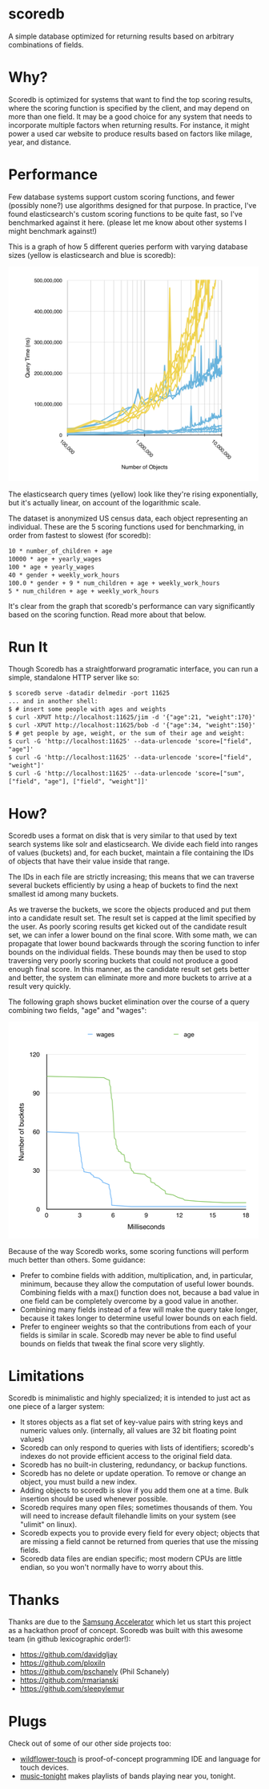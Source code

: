 # scoredb

A simple database optimized for returning results based on arbitrary combinations of fields.


# Why?

Scoredb is optimized for systems that want to find the top scoring results, where the scoring function is specified by the client, 
and may depend on more than one field.
It may be a good choice for any system that needs to incorporate multiple factors when returning results.
For instance, it might power a used car website to produce results based on factors like milage, year, and distance.

# Performance

Few database systems support custom scoring functions, and fewer (possibly none?) use algorithms designed for that purpose.
In practice, I've found elasticsearch's custom scoring functions to be quite fast, so I've benchmarked against it here.
(please let me know about other systems I might benchmark against!)

This is a graph of how 5 different queries perform with varying database sizes (yellow is elasticsearch and blue is scoredb):

<img src="scale_performance.png" width="500">

The elasticsearch query times (yellow) look like they're rising exponentially, but it's actually linear, on account of the logarithmic scale.

The dataset is anonymized US census data, each object representing an individual.  These are the 5 scoring functions used for benchmarking, in order from fastest to slowest (for scoredb):

```
10 * number_of_children + age
10000 * age + yearly_wages
100 * age + yearly_wages
40 * gender + weekly_work_hours
100.0 * gender + 9 * num_children + age + weekly_work_hours
5 * num_children + age + weekly_work_hours
```

It's clear from the graph that scoredb's performance can vary significantly based on the scoring function.
Read more about that below.

# Run It

Though Scoredb has a straightforward programatic interface, you can run a simple, standalone HTTP server like so:

```
$ scoredb serve -datadir delmedir -port 11625
... and in another shell:
$ # insert some people with ages and weights
$ curl -XPUT http://localhost:11625/jim -d '{"age":21, "weight":170}'
$ curl -XPUT http://localhost:11625/bob -d '{"age":34, "weight":150}'
$ # get people by age, weight, or the sum of their age and weight:
$ curl -G 'http://localhost:11625' --data-urlencode 'score=["field", "age"]'
$ curl -G 'http://localhost:11625' --data-urlencode 'score=["field", "weight"]'
$ curl -G 'http://localhost:11625' --data-urlencode 'score=["sum", ["field", "age"], ["field", "weight"]]'
```

# How?

Scoredb uses a format on disk that is very similar to that used by text search systems like solr and elasticsearch.
We divide each field into ranges of values (buckets) and, for each bucket, maintain a file containing the IDs of objects that have their value inside that range.

The IDs in each file are strictly increasing; this means that we can traverse several buckets efficiently by using a heap of buckets to find the next smallest id among many buckets.

As we traverse the buckets, we score the objects produced and put them into a candidate result set.  The result set is capped at the limit specified by the user.  As poorly scoring results get kicked out of the candidate result set, we can infer a lower bound on the final score.  With some math, we can propagate that lower bound backwards through the scoring function to infer bounds on the individual fields.  These bounds may then be used to stop traversing very poorly scoring buckets that could not produce a good enough final score.  In this manner, as the candidate result set gets better and better, the system can eliminate more and more buckets to arrive at a result very quickly.

The following graph shows bucket elimination over the course of a query combining two fields, "age" and "wages":

<img src="bucket_execution.png" width="500">

Because of the way Scoredb works, some scoring functions will perform much better than others.  Some guidance:

* Prefer to combine fields with addition, multiplication, and, in particular, minimum, because they allow the computation of useful lower bounds.  Combining fields with a max() function does not, because a bad value in one field can be completely overcome by a good value in another.
* Combining many fields instead of a few will make the query take longer, because it takes longer to determine useful lower bounds on each field.
* Prefer to engineer weights so that the contributions from each of your fields is similar in scale.  Scoredb may never be able to find useful bounds on fields that tweak the final score very slightly.


# Limitations

Scoredb is minimalistic and highly specialized; it is intended to just act as one piece of a larger system:
* It stores objects as a flat set of key-value pairs with string keys and numeric values only. (internally, all values are 32 bit floating point values)
* Scoredb can only respond to queries with lists of identifiers; scoredb's indexes do not provide efficient access to the original field data.
* Scoredb has no built-in clustering, redundancy, or backup functions.
* Scoredb has no delete or update operation.  To remove or change an object, you must build a new index.
* Adding objects to scoredb is slow if you add them one at a time.  Bulk insertion should be used whenever possible.
* Scoredb requires many open files; sometimes thousands of them.  You will need to increase default filehandle limits on your system (see "ulimit" on linux).
* Scoredb expects you to provide every field for every object; objects that are missing a field cannot be returned from queries that use the missing fields.
* Scoredb data files are endian specific; most modern CPUs are little endian, so you won't normally have to worry about this.

# Thanks

Thanks are due to the [Samsung Accelerator](http://samsungaccelerator.com) which let us start this project as a hackathon proof of concept.  Scoredb was built with this awesome team (in github lexicographic order!):

* https://github.com/davidgljay
* https://github.com/ploxiln
* https://github.com/pschanely (Phil Schanely)
* https://github.com/rmarianski
* https://github.com/sleepylemur

# Plugs

Check out of some of our other side projects too:

* [wildflower-touch](https://github.com/pschanely/wildflower-touch) is proof-of-concept programming IDE and language for touch devices.
* [music-tonight](http://musictonightapp.com) makes playlists of bands playing near you, tonight.
